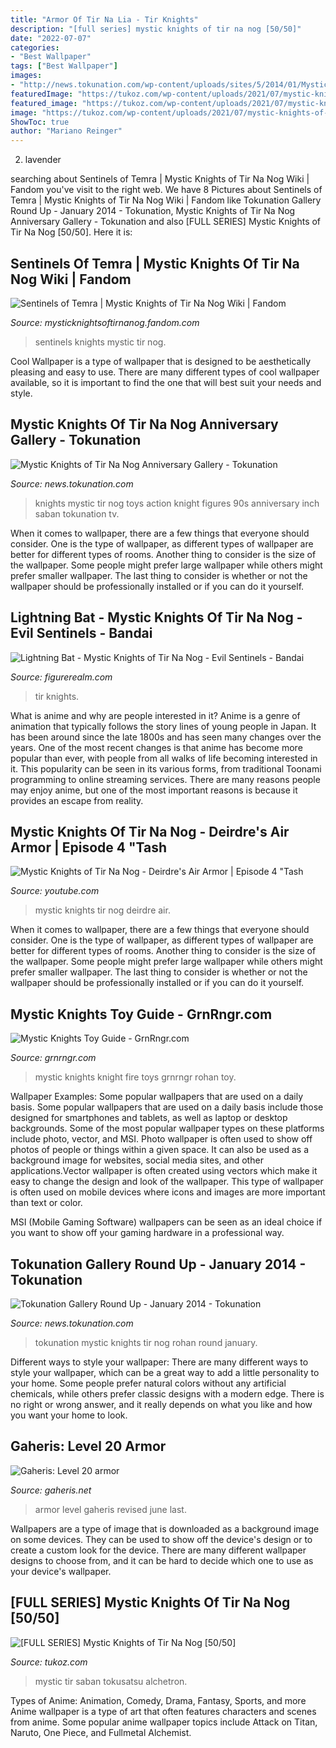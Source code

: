 ```yaml
---
title: "Armor Of Tir Na Lia - Tir Knights"
description: "[full series] mystic knights of tir na nog [50/50]"
date: "2022-07-07"
categories:
- "Best Wallpaper"
tags: ["Best Wallpaper"]
images:
- "http://news.tokunation.com/wp-content/uploads/sites/5/2014/01/Mystic-Knights-of-tir-na-nog-DX-Rohan-23.jpg"
featuredImage: "https://tukoz.com/wp-content/uploads/2021/07/mystic-knights-of-tir-na-nog.png"
featured_image: "https://tukoz.com/wp-content/uploads/2021/07/mystic-knights-of-tir-na-nog.png"
image: "https://tukoz.com/wp-content/uploads/2021/07/mystic-knights-of-tir-na-nog.png"
ShowToc: true
author: "Mariano Reinger"
---
```



2. lavender 

	

		
searching about Sentinels of Temra | Mystic Knights of Tir Na Nog Wiki | Fandom you've visit to the right web. We have 8 Pictures about Sentinels of Temra | Mystic Knights of Tir Na Nog Wiki | Fandom like Tokunation Gallery Round Up - January 2014 - Tokunation, Mystic Knights of Tir Na Nog Anniversary Gallery - Tokunation and also [FULL SERIES] Mystic Knights of Tir Na Nog [50/50]. Here it is:
		
    
## Sentinels Of Temra | Mystic Knights Of Tir Na Nog Wiki | Fandom

<img loading=lazy src="https://vignette.wikia.nocookie.net/mysticknightsoftirnanog/images/7/7a/Temra_Sentinel.jpg/revision/latest?cb=20190115082702" onerror="this.onerror=null;this.src='https://tse4.mm.bing.net/th?id=OIP.qOEUT9d3rEIJZoQUqsWIiwAAAA&amp;pid=15.1';" alt="Sentinels of Temra | Mystic Knights of Tir Na Nog Wiki | Fandom">

_Source: mysticknightsoftirnanog.fandom.com_

>sentinels knights mystic tir nog. 

	

Cool Wallpaper is a type of wallpaper that is designed to be aesthetically pleasing and easy to use. There are many different types of cool wallpaper available, so it is important to find the one that will best suit your needs and style.

    
## Mystic Knights Of Tir Na Nog Anniversary Gallery - Tokunation

<img loading=lazy src="https://news.tokunation.com/wp-content/uploads/sites/5/2014/05/Mystic-Knights-of-Tir-Na-Nog-5-inch.jpg" onerror="this.onerror=null;this.src='https://tse4.mm.bing.net/th?id=OIP.Z2GRhtYSR_kubO5V7HOPfwHaE5&amp;pid=15.1';" alt="Mystic Knights of Tir Na Nog Anniversary Gallery - Tokunation">

_Source: news.tokunation.com_

>knights mystic tir nog toys action knight figures 90s anniversary inch saban tokunation tv. 

	

When it comes to wallpaper, there are a few things that everyone should consider. One is the type of wallpaper, as different types of wallpaper are better for different types of rooms. Another thing to consider is the size of the wallpaper. Some people might prefer large wallpaper while others might prefer smaller wallpaper. The last thing to consider is whether or not the wallpaper should be professionally installed or if you can do it yourself.

    
## Lightning Bat - Mystic Knights Of Tir Na Nog - Evil Sentinels - Bandai

<img loading=lazy src="https://www.figurerealm.com/galleries/mysticknightsoftirnanog/LightningBat1.jpg" onerror="this.onerror=null;this.src='https://tse4.mm.bing.net/th?id=OIP.h1xaF_qf9K47dKcYXJbUcQAAAA&amp;pid=15.1';" alt="Lightning Bat - Mystic Knights of Tir Na Nog - Evil Sentinels - Bandai">

_Source: figurerealm.com_

>tir knights. 

	

What is anime and why are people interested in it?
Anime is a genre of animation that typically follows the story lines of young people in Japan. It has been around since the late 1800s and has seen many changes over the years. One of the most recent changes is that anime has become more popular than ever, with people from all walks of life becoming interested in it. This popularity can be seen in its various forms, from traditional Toonami programming to online streaming services. There are many reasons people may enjoy anime, but one of the most important reasons is because it provides an escape from reality.

    
## Mystic Knights Of Tir Na Nog - Deirdre&#039;s Air Armor | Episode 4 &quot;Tash

<img loading=lazy src="https://i.ytimg.com/vi/BcNEPCqyBbk/hqdefault.jpg" onerror="this.onerror=null;this.src='https://tse1.mm.bing.net/th?id=OIP.E_MLr3LoOT5yjoF2WqsfAQHaFj&amp;pid=15.1';" alt="Mystic Knights of Tir Na Nog - Deirdre&#039;s Air Armor | Episode 4 &quot;Tash">

_Source: youtube.com_

>mystic knights tir nog deirdre air. 

	

When it comes to wallpaper, there are a few things that everyone should consider. One is the type of wallpaper, as different types of wallpaper are better for different types of rooms. Another thing to consider is the size of the wallpaper. Some people might prefer large wallpaper while others might prefer smaller wallpaper. The last thing to consider is whether or not the wallpaper should be professionally installed or if you can do it yourself.

    
## Mystic Knights Toy Guide - GrnRngr.com

<img loading=lazy src="https://www.grnrngr.com/toys/pictures/bandai/mk/07865.jpg" onerror="this.onerror=null;this.src='https://tse1.mm.bing.net/th?id=OIP._JaQ48N_ObyfMm1jzxkTzQHaFX&amp;pid=15.1';" alt="Mystic Knights Toy Guide - GrnRngr.com">

_Source: grnrngr.com_

>mystic knights knight fire toys grnrngr rohan toy. 

	

Wallpaper Examples: Some popular wallpapers that are used on a daily basis.
Some popular wallpapers that are used on a daily basis include those designed for smartphones and tablets, as well as laptop or desktop backgrounds. Some of the most popular wallpaper types on these platforms include photo, vector, and MSI. 
Photo wallpaper is often used to show off photos of people or things within a given space. It can also be used as a background image for websites, social media sites, and other applications.Vector wallpaper is often created using vectors which make it easy to change the design and look of the wallpaper. This type of wallpaper is often used on mobile devices where icons and images are more important than text or color. 

MSI (Mobile Gaming Software) wallpapers can be seen as an ideal choice if you want to show off your gaming hardware in a professional way.

    
## Tokunation Gallery Round Up - January 2014 - Tokunation

<img loading=lazy src="http://news.tokunation.com/wp-content/uploads/sites/5/2014/01/Mystic-Knights-of-tir-na-nog-DX-Rohan-23.jpg" onerror="this.onerror=null;this.src='https://tse1.mm.bing.net/th?id=OIP.VoXBn6I_1QdRk7zwDTTe2QHaLL&amp;pid=15.1';" alt="Tokunation Gallery Round Up - January 2014 - Tokunation">

_Source: news.tokunation.com_

>tokunation mystic knights tir nog rohan round january. 

	

Different ways to style your wallpaper:
There are many different ways to style your wallpaper, which can be a great way to add a little personality to your home. Some people prefer natural colors without any artificial chemicals, while others prefer classic designs with a modern edge. There is no right or wrong answer, and it really depends on what you like and how you want your home to look.

    
## Gaheris: Level 20 Armor

<img loading=lazy src="http://gaheris.net/art/level_20_armor_npcs_mid.jpg" onerror="this.onerror=null;this.src='https://tse2.mm.bing.net/th?id=OIP.RSOAi4XpoQ9g3wn4FaRl0gAAAA&amp;pid=15.1';" alt="Gaheris: Level 20 armor">

_Source: gaheris.net_

>armor level gaheris revised june last. 

	

Wallpapers are a type of image that is downloaded as a background image on some devices. They can be used to show off the device's design or to create a custom look for the device. There are many different wallpaper designs to choose from, and it can be hard to decide which one to use as your device's wallpaper.

    
## [FULL SERIES] Mystic Knights Of Tir Na Nog [50/50]

<img loading=lazy src="https://tukoz.com/wp-content/uploads/2021/07/mystic-knights-of-tir-na-nog.png" onerror="this.onerror=null;this.src='https://tse3.mm.bing.net/th?id=OIP.HauaYazybKle92qItDB2swHaEa&amp;pid=15.1';" alt="[FULL SERIES] Mystic Knights of Tir Na Nog [50/50]">

_Source: tukoz.com_

>mystic tir saban tokusatsu alchetron. 

	

Types of Anime: Animation, Comedy, Drama, Fantasy, Sports, and more
Anime wallpaper is a type of art that often features characters and scenes from anime. Some popular anime wallpaper topics include Attack on Titan, Naruto, One Piece, and Fullmetal Alchemist.

